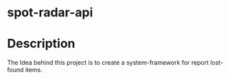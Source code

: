 spot-radar-api
================

# **Description**

The Idea behind this project is to create a system-framework for report lost-found items. 